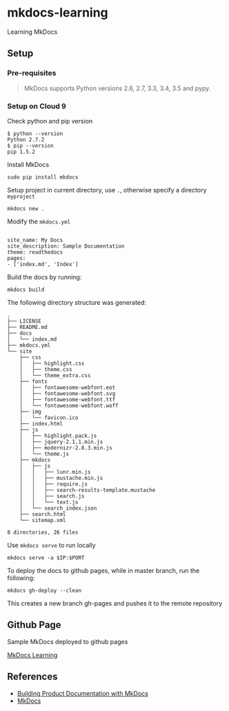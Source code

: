 # mkdocs-learning

Learning MkDocs

## Setup

### Pre-requisites

> MkDocs supports Python versions 2.6, 2.7, 3.3, 3.4, 3.5 and pypy.

### Setup on Cloud 9

Check python and pip version

```
$ python --version
Python 2.7.2
$ pip --version
pip 1.5.2
```

Install MkDocs

```
sudo pip install mkdocs
```

Setup project in current directory, use `.`, otherwise specify a directory `myproject`


```
mkdocs new .
```

Modify the `mkdocs.yml`

```

site_name: My Docs
site_description: Sample Documentation
theme: readthedocs
pages:
- ['index.md', 'Index']

```

Build the docs by running:

```
mkdocs build
```

The following directory structure was generated:

```
.
├── LICENSE
├── README.md
├── docs
│   └── index.md
├── mkdocs.yml
└── site
    ├── css
    │   ├── highlight.css
    │   ├── theme.css
    │   └── theme_extra.css
    ├── fonts
    │   ├── fontawesome-webfont.eot
    │   ├── fontawesome-webfont.svg
    │   ├── fontawesome-webfont.ttf
    │   └── fontawesome-webfont.woff
    ├── img
    │   └── favicon.ico
    ├── index.html
    ├── js
    │   ├── highlight.pack.js
    │   ├── jquery-2.1.1.min.js
    │   ├── modernizr-2.8.3.min.js
    │   └── theme.js
    ├── mkdocs
    │   ├── js
    │   │   ├── lunr.min.js
    │   │   ├── mustache.min.js
    │   │   ├── require.js
    │   │   ├── search-results-template.mustache
    │   │   ├── search.js
    │   │   └── text.js
    │   └── search_index.json
    ├── search.html
    └── sitemap.xml

8 directories, 26 files
```

Use `mkdocs serve` to run locally

```
mkdocs serve -a $IP:$PORT
```

To deploy the docs to github pages, while in master branch, run the following:

```
mkdocs gh-deploy --clean
```

This creates a new branch gh-pages and pushes it to the remote repository

## Github Page

Sample MkDocs deployed to github pages

[MkDocs Learning](https://stormwild.github.io/mkdocs-learning/)

## References

- [Building Product Documentation with MkDocs](https://www.sitepoint.com/building-product-documentation-mkdocs/)
- [MkDocs](http://www.mkdocs.org/)
